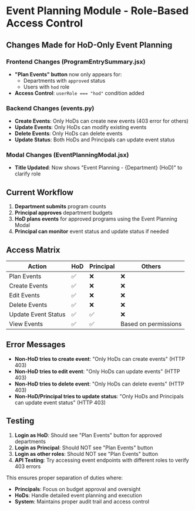 # Event Planning Module - Role-Based Access Control

## Changes Made for HoD-Only Event Planning

### Frontend Changes (ProgramEntrySummary.jsx)
- **"Plan Events" button** now only appears for:
  - Departments with `approved` status
  - Users with `hod` role
- **Access Control**: `userRole === "hod"` condition added

### Backend Changes (events.py)
- **Create Events**: Only HoDs can create new events (403 error for others)
- **Update Events**: Only HoDs can modify existing events
- **Delete Events**: Only HoDs can delete events
- **Update Status**: Both HoDs and Principals can update event status

### Modal Changes (EventPlanningModal.jsx)
- **Title Updated**: Now shows "Event Planning - {Department} (HoD)" to clarify role

## Current Workflow

1. **Department submits** program counts
2. **Principal approves** department budgets
3. **HoD plans events** for approved programs using the Event Planning Modal
4. **Principal can monitor** event status and update status if needed

## Access Matrix

| Action | HoD | Principal | Others |
|--------|-----|-----------|--------|
| Plan Events | ✅ | ❌ | ❌ |
| Create Events | ✅ | ❌ | ❌ |
| Edit Events | ✅ | ❌ | ❌ |
| Delete Events | ✅ | ❌ | ❌ |
| Update Event Status | ✅ | ✅ | ❌ |
| View Events | ✅ | ✅ | Based on permissions |

## Error Messages

- **Non-HoD tries to create event**: "Only HoDs can create events" (HTTP 403)
- **Non-HoD tries to edit event**: "Only HoDs can update events" (HTTP 403)
- **Non-HoD tries to delete event**: "Only HoDs can delete events" (HTTP 403)
- **Non-HoD/Principal tries to update status**: "Only HoDs and Principals can update event status" (HTTP 403)

## Testing

1. **Login as HoD**: Should see "Plan Events" button for approved departments
2. **Login as Principal**: Should NOT see "Plan Events" button
3. **Login as other roles**: Should NOT see "Plan Events" button
4. **API Testing**: Try accessing event endpoints with different roles to verify 403 errors

This ensures proper separation of duties where:
- **Principals**: Focus on budget approval and oversight
- **HoDs**: Handle detailed event planning and execution
- **System**: Maintains proper audit trail and access control
